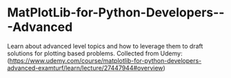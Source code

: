 # MatPlotLib-for-Python-Developers---Advanced
Learn about advanced level topics and how to leverage them to draft solutions for plotting based problems. 
Collected from Udemy: (https://www.udemy.com/course/matplotlib-for-python-developers-advanced-examturf/learn/lecture/27447944#overview)
